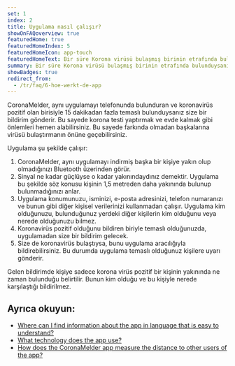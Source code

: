 ```yaml
---
set: 1
index: 2
title: Uygulama nasıl çalışır?
showOnFAQoverview: true
featuredHome: true
featuredHomeIndex: 5
featuredHomeIcon: app-touch
featuredHomeText: Bir süre Korona virüsü bulaşmış birinin etrafında bulunduysanız, uygulama size bir bildirim gönderir.
summary: Bir süre Korona virüsü bulaşmış birinin etrafında bulunduysanız, uygulama size bir bildirim gönderir.
showBadges: true
redirect_from: 
  - /tr/faq/6-hoe-werkt-de-app
---
```

CoronaMelder, aynı uygulamayı telefonunda bulunduran ve koronavirüs pozitif olan birisiyle 15 dakikadan fazla temaslı bulunduysanız size bir bildirim gönderir. Bu sayede korona testi yaptırmak ve evde kalmak gibi önlemleri hemen alabilirsiniz. Bu sayede farkında olmadan başkalarına virüsü bulaştırmanın önüne geçebilirsiniz.

Uygulama şu şekilde çalışır:

1. CoronaMelder, aynı uygulamayı indirmiş başka bir kişiye yakın olup olmadığınızı Bluetooth üzerinden görür.
2. Sinyal ne kadar güçlüyse o kadar yakınındaydınız demektir. Uygulama bu şekilde söz konusu kişinin 1,5 metreden daha yakınında bulunup bulunmadığınızı anlar.
3. Uygulama konumunuzu, isminizi, e-posta adresinizi, telefon numaranızı ve bunun gibi diğer kişisel verilerinizi kullanmadan çalışır. Uygulama kim olduğunuzu, bulunduğunuz yerdeki diğer kişilerin kim olduğunu veya nerede olduğunuzu bilmez.
4. Koronavirüs pozitif olduğunu bildiren biriyle temaslı olduğunuzda, uygulamadan size bir bildirim gelecek.
5. Size de koronavirüs bulaştıysa, bunu uygulama aracılığıyla bildirebilirsiniz. Bu durumda uygulama temaslı olduğunuz kişilere uyarı gönderir. 

Gelen bildirimde kişiye sadece korona virüs pozitif bir kişinin yakınında ne zaman bulunduğu belirtilir. Bunun kim olduğu ve bu kişiyle nerede karşılaştığı bildirilmez.

## Ayrıca okuyun:

- [Where can I find information about the app in language that is easy to understand?](/{{page.lang}}/faq/1-11-coronamelder-in-makkelijke-taal)
- [What technology does the app use?](/{{page.lang}}/faq/2-6-hoe-werkt-de-app-technisch-precies) 
- [How does the CoronaMelder app measure the distance to other users of the app?](/{{page.lang}}/faq/2-1-hoe-meet-coronamelder-de-afstand) 
